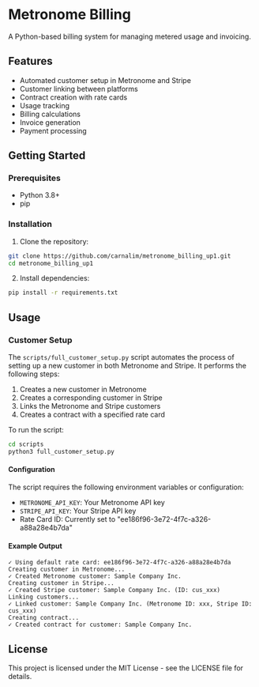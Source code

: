 # Metronome Billing

A Python-based billing system for managing metered usage and invoicing.

## Features

- Automated customer setup in Metronome and Stripe
- Customer linking between platforms
- Contract creation with rate cards
- Usage tracking
- Billing calculations
- Invoice generation
- Payment processing

## Getting Started

### Prerequisites

- Python 3.8+
- pip

### Installation

1. Clone the repository:
```bash
git clone https://github.com/carnalim/metronome_billing_up1.git
cd metronome_billing_up1
```

2. Install dependencies:
```bash
pip install -r requirements.txt
```

## Usage

### Customer Setup

The `scripts/full_customer_setup.py` script automates the process of setting up a new customer in both Metronome and Stripe. It performs the following steps:

1. Creates a new customer in Metronome
2. Creates a corresponding customer in Stripe
3. Links the Metronome and Stripe customers
4. Creates a contract with a specified rate card

To run the script:

```bash
cd scripts
python3 full_customer_setup.py
```

#### Configuration

The script requires the following environment variables or configuration:

- `METRONOME_API_KEY`: Your Metronome API key
- `STRIPE_API_KEY`: Your Stripe API key
- Rate Card ID: Currently set to "ee186f96-3e72-4f7c-a326-a88a28e4b7da"

#### Example Output

```
✓ Using default rate card: ee186f96-3e72-4f7c-a326-a88a28e4b7da
Creating customer in Metronome...
✓ Created Metronome customer: Sample Company Inc.
Creating customer in Stripe...
✓ Created Stripe customer: Sample Company Inc. (ID: cus_xxx)
Linking customers...
✓ Linked customer: Sample Company Inc. (Metronome ID: xxx, Stripe ID: cus_xxx)
Creating contract...
✓ Created contract for customer: Sample Company Inc.
```

## License

This project is licensed under the MIT License - see the LICENSE file for details.